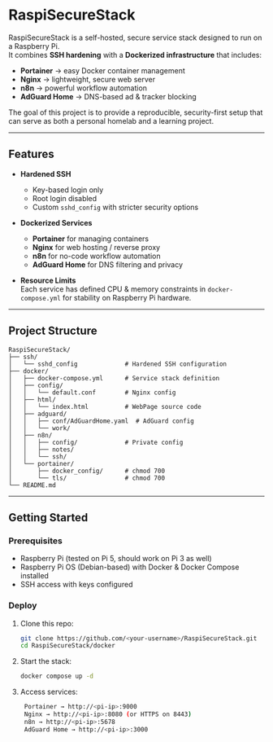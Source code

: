 # RaspiSecureStack

RaspiSecureStack is a self-hosted, secure service stack designed to run on a Raspberry Pi.  
It combines **SSH hardening** with a **Dockerized infrastructure** that includes:

- **Portainer** → easy Docker container management  
- **Nginx** → lightweight, secure web server  
- **n8n** → powerful workflow automation  
- **AdGuard Home** → DNS-based ad & tracker blocking  

The goal of this project is to provide a reproducible, security-first setup that can serve as both a personal homelab and a learning project.

---

## Features

- **Hardened SSH**  
  - Key-based login only  
  - Root login disabled  
  - Custom `sshd_config` with stricter security options  

- **Dockerized Services**  
  - **Portainer** for managing containers  
  - **Nginx** for web hosting / reverse proxy  
  - **n8n** for no-code workflow automation  
  - **AdGuard Home** for DNS filtering and privacy  

- **Resource Limits**  
  Each service has defined CPU & memory constraints in `docker-compose.yml` for stability on Raspberry Pi hardware.  

---

## Project Structure

```
RaspiSecureStack/
├── ssh/
│   └── sshd_config             # Hardened SSH configuration
├── docker/
│   ├── docker-compose.yml      # Service stack definition
│   ├── config/
│   │   └── default.conf        # Nginx config
│   ├── html/
│   │   └── index.html          # WebPage source code
│   ├── adguard/
│   │   ├── conf/AdGuardHome.yaml  # AdGuard config
│   │   └── work/ 
│   ├── n8n/
│   │   ├── config/             # Private config
│   │   ├── notes/ 
│   │   └── ssh/ 
│   └── portainer/
│       ├── docker_config/      # chmod 700
│       └── tls/                # chmod 700
└── README.md
```



---

## Getting Started

### Prerequisites
- Raspberry Pi (tested on Pi 5, should work on Pi 3 as well)  
- Raspberry Pi OS (Debian-based) with Docker & Docker Compose installed  
- SSH access with keys configured  

### Deploy
1. Clone this repo:
   ```bash
   git clone https://github.com/<your-username>/RaspiSecureStack.git
   cd RaspiSecureStack/docker
   ```
2. Start the stack:
   ```bash
   docker compose up -d
   ```
3. Access services:
   ```bash
    Portainer → http://<pi-ip>:9000
    Nginx → http://<pi-ip>:8080 (or HTTPS on 8443)
    n8n → http://<pi-ip>:5678
    AdGuard Home → http://<pi-ip>:3000
   ```
